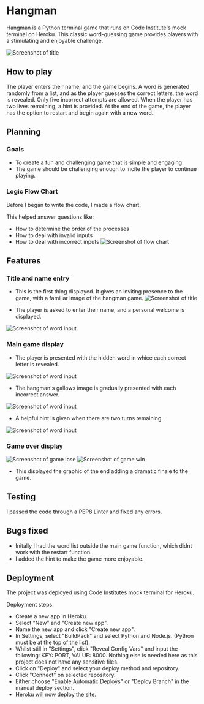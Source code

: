 # Hangman


Hangman is a Python terminal game that runs on Code Institute's mock terminal on Heroku.
This classic word-guessing game provides players with a stimulating and enjoyable challenge.


![Screenshot of title](assets/images/responsive.jpg)


## How to play


The player enters their name, and the game begins. A word is generated randomly from a list, and as the player
guesses the correct letters, the word is revealed. Only five incorrect attempts are allowed. When the player
has two lives remaining, a hint is provided. At the end of the game, the player has the option to restart
and begin again with a new word.



## Planning


### Goals


* To create a fun and challenging game that is simple and engaging
* The game should be challenging enough to incite the player to continue playing.


### Logic Flow Chart


Before I began to write the code, I made a flow chart.


This helped answer questions like:


* How to determine the order of the processes
* How to deal with invalid inputs
* How to deal with incorrect inputs
![Screenshot of flow chart](assets/images/flow_chart.jpg)



## Features


### Title and name entry


* This is the first thing displayed. It gives an inviting presence to the game, with a familiar image of the hangman game.
![Screenshot of title](assets/images/title.jpg)


* The player is asked to enter their name, and a personal welcome is displayed.

![Screenshot of word input](assets/images/welcome.jpg)


### Main game display
* The player is presented with the hidden word in whice each correct letter is revealed.


![Screenshot of word input](assets/images/guess.jpg)


* The hangman's gallows image is gradually presented with each incorrect answer.


![Screenshot of word input](assets/images/incorrect_image.jpg)


* A helpful hint is given when there are two turns remaining.


![Screenshot of word input](assets/images/hint.jpg)


### Game over display
![Screenshot of game lose](assets/images/lose.jpg)
![Screenshot of game win](assets/images/win.jpg)
* This displayed the graphic of the end adding a dramatic finale to the game.


## Testing


I passed the code through a PEP8 Linter and fixed any errors.

## Bugs fixed

* Initally I had the word list outside the main game function, which didnt work with the restart function. 
* I added the hint to make the game more enjoyable. 


## Deployment


The project was deployed using Code Institutes mock terminal for Heroku.


Deployment steps:
* Create a new app in Heroku.
* Select "New" and "Create new app".
* Name the new app and click "Create new app".
* In Settings, select "BuildPack" and select Python and Node.js. (Python must be at the top of the list).
* Whilst still in "Settings", click "Reveal Config Vars" and input the following: KEY: PORT, VALUE: 8000. Nothing else is needed here as this project does not have any sensitive files.
* Click on "Deploy" and select your deploy method and repository.
* Click "Connect" on selected repository.
* Either choose "Enable Automatic Deploys" or "Deploy Branch" in the manual deploy section.
* Heroku will now deploy the site.





